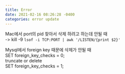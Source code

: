 ```yaml
---
title: Error
date: 2021-02-16 08:26:28 -0400
categories: error update
---
```

Mac에서 port의 pid 찾아서 삭제 하려고 하는데 안될 때 </br>
-> kill -9 `lsof -i TCP:PORT | awk '/LISTEN/{print $2}'`</br>

Mysql에서 foreign key 때문에 삭제가 안될 때</br>
SET foreign_key_checks = 0;</br>
truncate or delete</br>
SET foreign_key_checks = 1;</br>


[jekyll-docs]: https://jekyllrb.com/docs/home
[jekyll-gh]:   https://github.com/jekyll/jekyll
[jekyll-talk]: https://talk.jekyllrb.com/
